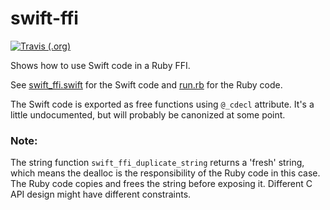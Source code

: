 # swift-ffi
[![Travis (.org)](https://img.shields.io/travis/igor-makarov/swift-ffi?style=flat-square)](https://travis-ci.com/igor-makarov/swift-ffi)

Shows how to use Swift code in a Ruby FFI.

See [swift_ffi.swift](Sources/swift-ffi/swift_ffi.swift) for the Swift code and [run.rb](run.rb) for the Ruby code.

The Swift code is exported as free functions using `@_cdecl` attribute. It's a little undocumented, but will probably be canonized at some point.  

### Note:
The string function `swift_ffi_duplicate_string` returns a 'fresh' string, which means the dealloc is the responsibility of the Ruby code in this case. The Ruby code copies and frees the string before exposing it.  Different C API design might have different constraints.
